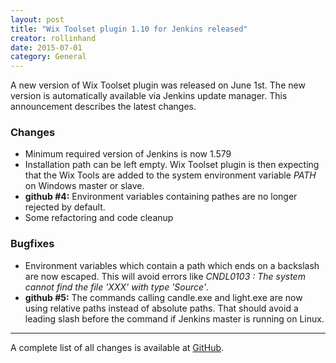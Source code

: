```yaml
---
layout: post
title: "Wix Toolset plugin 1.10 for Jenkins released"
creator: rollinhand
date: 2015-07-01
category: General
---
```

A new version of Wix Toolset plugin was released on June 1st. The new version is automatically 
available via Jenkins update manager. This announcement describes the latest changes.

<!--more-->

### Changes
* Minimum required version of Jenkins is now 1.579
* Installation path can be left empty. Wix Toolset plugin is then expecting that the Wix Tools are added to the system environment variable *PATH* on Windows master or slave.
* **github #4:** Environment variables containing pathes are no longer rejected by default.
* Some refactoring and code cleanup

### Bugfixes
* Environment variables which contain a path which ends on a backslash are now escaped. This will avoid errors like *CNDL0103 : The system cannot find the file 'XXX' with type 'Source'*.
* **github #5:** The commands calling candle.exe and light.exe are now using relative paths instead of absolute paths. That should avoid a leading slash before the command if Jenkins master is running on Linux.

***
A complete list of all changes is available at [GitHub](https://github.com/jenkinsci/wix-plugin/blob/master/CHANGELOG.md).
